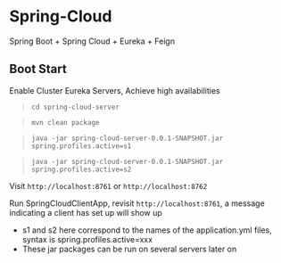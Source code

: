 # Spring-Cloud
Spring Boot + Spring Cloud + Eureka + Feign

## Boot Start
Enable Cluster Eureka Servers, Achieve high availabilities
> `cd spring-cloud-server`

> `mvn clean package`

> `java -jar spring-cloud-server-0.0.1-SNAPSHOT.jar spring.profiles.active=s1`

> `java -jar spring-cloud-server-0.0.1-SNAPSHOT.jar spring.profiles.active=s2`

Visit `http://localhost:8761` or `http://localhost:8762`

Run SpringCloudClientApp, revisit `http://localhost:8761`, a message indicating a client has set up will show up

* s1 and s2 here correspond to the names of the application.yml files, syntax is spring.profiles.active=xxx
* These jar packages can be run on several servers later on

